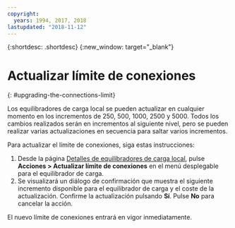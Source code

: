 ```yaml
---
copyright:
  years: 1994, 2017, 2018
lastupdated: "2018-11-12"
---
```


{:shortdesc: .shortdesc}
{:new_window: target="_blank"}

# Actualizar límite de conexiones
{: #upgrading-the-connections-limit}

Los equilibradores de carga local se pueden actualizar en cualquier momento en los incrementos de 250, 500, 1000, 2500 y 5000. Todos los cambios realizados serán en incrementos al siguiente nivel, pero se pueden realizar varias actualizaciones en secuencia para saltar varios incrementos. 

Para actualizar el límite de conexiones, siga estas instrucciones:

1. Desde la página [Detalles de equilibradores de carga local](/docs/infrastructure/local-load-balancer?topic=local-load-balancer-viewing-local-load-balancer-details), pulse **Acciones > Actualizar límite de conexiones** en el menú desplegable para el equilibrador de carga.
2. Se visualizará un diálogo de confirmación que muestra el siguiente incremento disponible para el equilibrador de carga y el coste de la actualización. Confirme la actualización pulsando **Sí**. Pulse **No** para cancelar la acción.

El nuevo límite de conexiones entrará en vigor inmediatamente.
